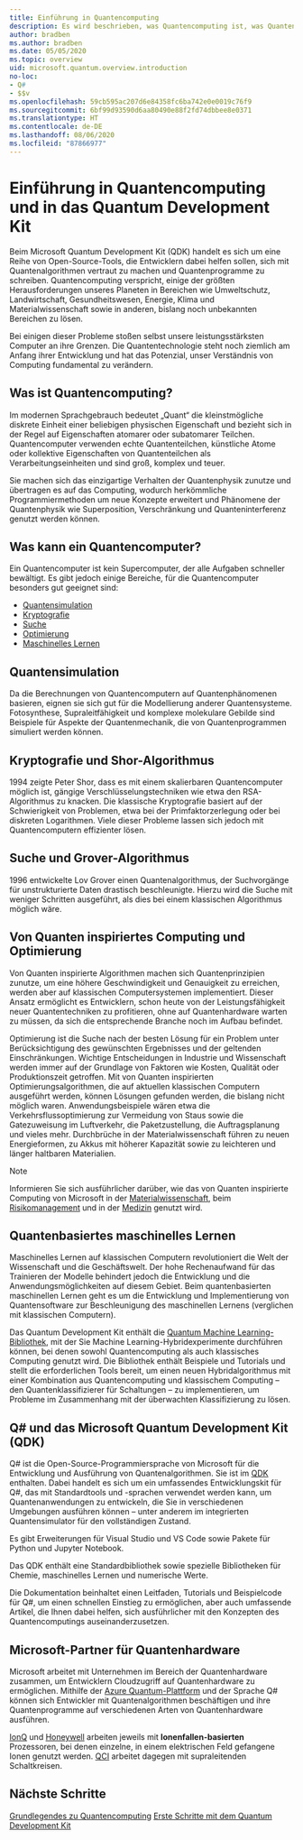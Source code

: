 ```yaml
---
title: Einführung in Quantencomputing
description: Es wird beschrieben, was Quantencomputing ist, was Quantencomputer leisten können und wie Sie das Quantencomputing erlernen können.
author: bradben
ms.author: bradben
ms.date: 05/05/2020
ms.topic: overview
uid: microsoft.quantum.overview.introduction
no-loc:
- Q#
- $$v
ms.openlocfilehash: 59cb595ac207d6e84358fc6ba742e0e0019c76f9
ms.sourcegitcommit: 6bf99d93590d6aa80490e88f2fd74dbbee8e0371
ms.translationtype: HT
ms.contentlocale: de-DE
ms.lasthandoff: 08/06/2020
ms.locfileid: "87866977"
---
```

# <a name="introduction-to-quantum-computing-and-the-quantum-development-kit"></a>Einführung in Quantencomputing und in das Quantum Development Kit

Beim Microsoft Quantum Development Kit (QDK) handelt es sich um eine Reihe von Open-Source-Tools, die Entwicklern dabei helfen sollen, sich mit Quantenalgorithmen vertraut zu machen und Quantenprogramme zu schreiben. Quantencomputing verspricht, einige der größten Herausforderungen unseres Planeten in Bereichen wie Umweltschutz, Landwirtschaft, Gesundheitswesen, Energie, Klima und Materialwissenschaft sowie in anderen, bislang noch unbekannten Bereichen zu lösen.  

Bei einigen dieser Probleme stoßen selbst unsere leistungsstärksten Computer an ihre Grenzen. Die Quantentechnologie steht noch ziemlich am Anfang ihrer Entwicklung und hat das Potenzial, unser Verständnis von Computing fundamental zu verändern.

## <a name="what-is-quantum-computing"></a>Was ist Quantencomputing?

Im modernen Sprachgebrauch bedeutet „Quant“ die kleinstmögliche diskrete Einheit einer beliebigen physischen Eigenschaft und bezieht sich in der Regel auf Eigenschaften atomarer oder subatomarer Teilchen. Quantencomputer verwenden echte Quantenteilchen, künstliche Atome oder kollektive Eigenschaften von Quantenteilchen als Verarbeitungseinheiten und sind groß, komplex und teuer.

Sie machen sich das einzigartige Verhalten der Quantenphysik zunutze und übertragen es auf das Computing, wodurch herkömmliche Programmiermethoden um neue Konzepte erweitert und Phänomene der Quantenphysik wie Superposition, Verschränkung und Quanteninterferenz genutzt werden können.

## <a name="what-can-a-quantum-computer-do"></a>Was kann ein Quantencomputer?

Ein Quantencomputer ist kein Supercomputer, der alle Aufgaben schneller bewältigt. Es gibt jedoch einige Bereiche, für die Quantencomputer besonders gut geeignet sind:

- [Quantensimulation](xref:microsoft.quantum.overview.introduction#quantum-simulation)
- [Kryptografie](xref:microsoft.quantum.overview.introduction#cryptography-and-shors-algorithm)
- [Suche](xref:microsoft.quantum.overview.introduction#search-and-grovers-algorithm)
- [Optimierung](xref:microsoft.quantum.overview.introduction#quantum-inspired-computing-and-optimization)
- [Maschinelles Lernen](xref:microsoft.quantum.overview.introduction#quantum-machine-learning)

## <a name="quantum-simulation"></a>Quantensimulation

Da die Berechnungen von Quantencomputern auf Quantenphänomenen basieren, eignen sie sich gut für die Modellierung anderer Quantensysteme. Fotosynthese, Supraleitfähigkeit und komplexe molekulare Gebilde sind Beispiele für Aspekte der Quantenmechanik, die von Quantenprogrammen simuliert werden können.

## <a name="cryptography-and-shors-algorithm"></a>Kryptografie und Shor-Algorithmus

1994 zeigte Peter Shor, dass es mit einem skalierbaren Quantencomputer möglich ist, gängige Verschlüsselungstechniken wie etwa den RSA-Algorithmus zu knacken. Die klassische Kryptografie basiert auf der Schwierigkeit von Problemen, etwa bei der Primfaktorzerlegung oder bei diskreten Logarithmen. Viele dieser Probleme lassen sich jedoch mit Quantencomputern effizienter lösen.

## <a name="search-and-grovers-algorithm"></a>Suche und Grover-Algorithmus

1996 entwickelte Lov Grover einen Quantenalgorithmus, der Suchvorgänge für unstrukturierte Daten drastisch beschleunigte. Hierzu wird die Suche mit weniger Schritten ausgeführt, als dies bei einem klassischen Algorithmus möglich wäre.

## <a name="quantum-inspired-computing-and-optimization"></a>Von Quanten inspiriertes Computing und Optimierung

Von Quanten inspirierte Algorithmen machen sich Quantenprinzipien zunutze, um eine höhere Geschwindigkeit und Genauigkeit zu erreichen, werden aber auf klassischen Computersystemen implementiert. Dieser Ansatz ermöglicht es Entwicklern, schon heute von der Leistungsfähigkeit neuer Quantentechniken zu profitieren, ohne auf Quantenhardware warten zu müssen, da sich die entsprechende Branche noch im Aufbau befindet.

Optimierung ist die Suche nach der besten Lösung für ein Problem unter Berücksichtigung des gewünschten Ergebnisses und der geltenden Einschränkungen. Wichtige Entscheidungen in Industrie und Wissenschaft werden immer auf der Grundlage von Faktoren wie Kosten, Qualität oder Produktionszeit getroffen. Mit von Quanten inspirierten Optimierungsalgorithmen, die auf aktuellen klassischen Computern ausgeführt werden, können Lösungen gefunden werden, die bislang nicht möglich waren. Anwendungsbeispiele wären etwa die Verkehrsflussoptimierung zur Vermeidung von Staus sowie die Gatezuweisung im Luftverkehr, die Paketzustellung, die Auftragsplanung und vieles mehr. Durchbrüche in der Materialwissenschaft führen zu neuen Energieformen, zu Akkus mit höherer Kapazität sowie zu leichteren und länger haltbaren Materialien.

> [!NOTE]
> Informieren Sie sich ausführlicher darüber, wie das von Quanten inspirierte Computing von Microsoft in der [Materialwissenschaft](https://cloudblogs.microsoft.com/quantum/2020/01/21/oti-lumionics-accelerating-materials-design-microsoft-azure-quantum/), beim [Risikomanagement](https://cloudblogs.microsoft.com/quantum/2019/05/22/microsoft-quantum-collaborates-with-willis-towers-watson-to-transform-risk-management-solutions/) und in der [Medizin](https://blogs.microsoft.com/blog/2018/05/18/microsoft-quantum-helps-case-western-reserve-university-advance-mri-research/) genutzt wird.

## <a name="quantum-machine-learning"></a>Quantenbasiertes maschinelles Lernen

Maschinelles Lernen auf klassischen Computern revolutioniert die Welt der Wissenschaft und die Geschäftswelt. Der hohe Rechenaufwand für das Trainieren der Modelle behindert jedoch die Entwicklung und die Anwendungsmöglichkeiten auf diesem Gebiet. Beim quantenbasierten maschinellen Lernen geht es um die Entwicklung und Implementierung von Quantensoftware zur Beschleunigung des maschinellen Lernens (verglichen mit klassischen Computern).

Das Quantum Development Kit enthält die [Quantum Machine Learning-Bibliothek](xref:microsoft.quantum.machine-learning.concepts.intro), mit der Sie Machine Learning-Hybridexperimente durchführen können, bei denen sowohl Quantencomputing als auch klassisches Computing genutzt wird. Die Bibliothek enthält Beispiele und Tutorials und stellt die erforderlichen Tools bereit, um einen neuen Hybridalgorithmus mit einer Kombination aus Quantencomputing und klassischem Computing – den Quantenklassifizierer für Schaltungen – zu implementieren, um Probleme im Zusammenhang mit der überwachten Klassifizierung zu lösen.

## <a name="no-locq-and-the-microsoft-quantum-development-kit-qdk"></a>Q# und das Microsoft Quantum Development Kit (QDK)

Q# ist die Open-Source-Programmiersprache von Microsoft für die Entwicklung und Ausführung von Quantenalgorithmen. Sie ist im [QDK](https://docs.microsoft.com/quantum/) enthalten. Dabei handelt es sich um ein umfassendes Entwicklungskit für Q#, das mit Standardtools und -sprachen verwendet werden kann, um Quantenanwendungen zu entwickeln, die Sie in verschiedenen Umgebungen ausführen können – unter anderem im integrierten Quantensimulator für den vollständigen Zustand.

Es gibt Erweiterungen für Visual Studio und VS Code sowie Pakete für Python und Jupyter Notebook.

Das QDK enthält eine Standardbibliothek sowie spezielle Bibliotheken für Chemie, maschinelles Lernen und numerische Werte.

Die Dokumentation beinhaltet einen Leitfaden, Tutorials und Beispielcode für Q#, um einen schnellen Einstieg zu ermöglichen, aber auch umfassende Artikel, die Ihnen dabei helfen, sich ausführlicher mit den Konzepten des Quantencomputings auseinanderzusetzen.  

## <a name="microsoft-quantum-hardware-partners"></a>Microsoft-Partner für Quantenhardware

Microsoft arbeitet mit Unternehmen im Bereich der Quantenhardware zusammen, um Entwicklern Cloudzugriff auf Quantenhardware zu ermöglichen. Mithilfe der [Azure Quantum-Plattform](https://azure.microsoft.com/services/quantum/) und der Sprache Q# können sich Entwickler mit Quantenalgorithmen beschäftigen und ihre Quantenprogramme auf verschiedenen Arten von Quantenhardware ausführen.

[IonQ](https://ionq.com/news/november-4-2019-microsoft-partnership) und [Honeywell](https://www.honeywell.com/en-us/newsroom/news/2019/11/the-future-of-quantum-computing) arbeiten jeweils mit **Ionenfallen-basierten** Prozessoren, bei denen einzelne, in einem elektrischen Feld gefangene Ionen genutzt werden. [QCI](https://quantumcircuits.com/news-and-publications/quantum-circuits-partners-with-microsoft-on-azure-quantum) arbeitet dagegen mit supraleitenden Schaltkreisen.

## <a name="next-steps"></a>Nächste Schritte

[Grundlegendes zu Quantencomputing](xref:microsoft.quantum.overview.understanding)
[Erste Schritte mit dem Quantum Development Kit](xref:microsoft.quantum.welcome)